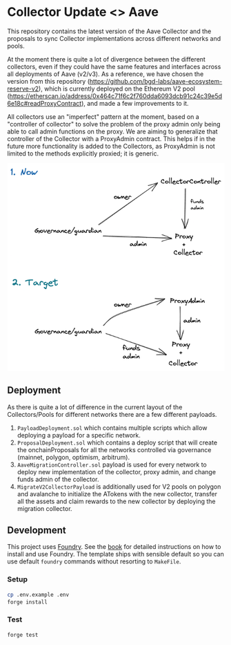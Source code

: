 # Collector Update <> Aave

This repository contains the latest version of the Aave Collector and the proposals to sync Collector implementations across different networks and pools.

At the moment there is quite a lot of divergence between the different collectors, even if they could have the same features and interfaces across all deployments of Aave (v2/v3). As a reference, we have chosen the version from this repository (https://github.com/bgd-labs/aave-ecosystem-reserve-v2), which is currently deployed on the Ethereum V2 pool (https://etherscan.io/address/0x464c71f6c2f760dda6093dcb91c24c39e5d6e18c#readProxyContract), and made a few improvements to it.

All collectors use an "imperfect" pattern at the moment, based on a "controller of collector" to solve the problem of the proxy admin only being able to call admin functions on the proxy. We are aiming to generalize that controller of the Collector with a ProxyAdmin contract. This helps if in the future more functionality is added to the Collectors, as ProxyAdmin is not limited to the methods explicitly proxied; it is generic.

![collector-permissions-overview](./collector-admin.png)

## Deployment

As there is quite a lot of difference in the current layout of the Collectors/Pools for different networks there are a few different payloads.

1. `PayloadDeployment.sol` which contains multiple scripts which allow deploying a payload for a specific network.
2. `ProposalDeployment.sol` which contains a deploy script that will create the onchainProposals for all the networks controlled via governance (mainnet, polygon, optimism, arbitrum).
3. `AaveMigrationController.sol` payload is used for every network to deploy new implementation of the collector, proxy admin, and change funds admin of the collector.
4. `MigrateV2CollectorPayload` is additionally used for V2 pools on polygon and avalanche to initialize the ATokens with the new collector, transfer all the assets and claim rewards to the new collector by deploying the migration collector.

## Development

This project uses [Foundry](https://getfoundry.sh). See the [book](https://book.getfoundry.sh/getting-started/installation.html) for detailed instructions on how to install and use Foundry.
The template ships with sensible default so you can use default `foundry` commands without resorting to `MakeFile`.

### Setup

```sh
cp .env.example .env
forge install
```

### Test

```sh
forge test
```

